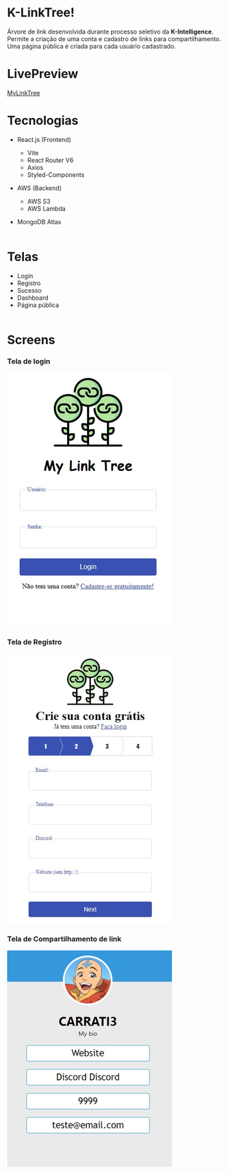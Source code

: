 # K-LinkTree!

Árvore de link desenvolvida durante processo seletivo da **K-Intelligence**. Permite a criação de uma conta e cadastro de links para compartilhamento. Uma página pública é criada para cada usuário cadastrado.

# LivePreview
[MyLinkTree](leonardo-carrati.dev.br/mylinktree)

# Tecnologias

* React.js (Frontend)     
  * Vite
  * React Router V6
  * Axios
  * Styled-Components

* AWS (Backend)
  * AWS S3
  * AWS Lambda

* MongoDB Atlas  
&nbsp;

# Telas
* Login
* Registro
* Sucesso
* Dashboard
* Página pública  
&nbsp;

# Screens
### Tela de login
![login](/src/assets/login.jpg "Tela de login")
### Tela de Registro
![register](/src/assets/register.jpg "Tela de registro")
### Tela de Compartilhamento de link
![public page](/src/assets/publicpage.jpg "Tela de compartilhamento de links")